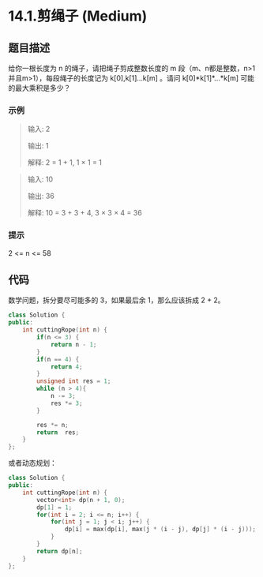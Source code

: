 # 14.1.剪绳子 (Medium)

## 题目描述

给你一根长度为 n 的绳子，请把绳子剪成整数长度的 m 段（m、n都是整数，n>1并且m>1），每段绳子的长度记为 k[0],k[1]...k[m] 。请问 k[0]\*k[1]\*...\*k[m] 可能的最大乘积是多少？

### 示例

> 输入: 2
> 
> 输出: 1
> 
> 解释: 2 = 1 + 1, 1 × 1 = 1

> 输入: 10
> 
> 输出: 36
> 
> 解释: 10 = 3 + 3 + 4, 3 × 3 × 4 = 36

### 提示

2 <= n <= 58

## 代码

数学问题，拆分要尽可能多的 3，如果最后余 1，那么应该拆成 2 + 2。

```c++
class Solution {
public:
    int cuttingRope(int n) {
        if(n <= 3) {
            return n - 1;
        }
        if(n == 4) {
            return 4;
        }
        unsigned int res = 1;
        while (n > 4){
            n -= 3;
            res *= 3;
        }

        res *= n;
        return  res;
    }
};
```

或者动态规划：

```c++
class Solution {
public:
    int cuttingRope(int n) {
        vector<int> dp(n + 1, 0);
        dp[1] = 1;
        for(int i = 2; i <= n; i++) {
            for(int j = 1; j < i; j++) {
                dp[i] = max(dp[i], max(j * (i - j), dp[j] * (i - j)));
            }
        }
        return dp[n];
    }
};
```